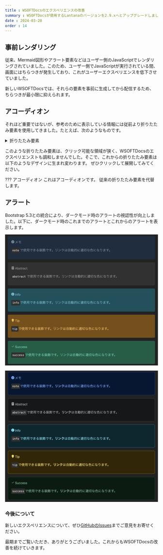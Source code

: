 ```yaml
---
title : WSOFTDocsのエクスペリエンスの改善
summary : WSOFTDocsが使用するLantanaのバージョンを2.9.xへとアップグレードしました。これにより、サイトを開いた際のちらつきやダークモード時の視認性が向上します。
date : 2024-03-20
order : 14
---
```


## 事前レンダリング
従来、Mermaid図形やアラート要素などはユーザー側のJavaScriptでレンダリングされていました。このため、ユーザー側でJavaScriptが実行されている間、画面にはちらつきが発生しており、これがユーザーエクスペリエンスを低下させていました。

新しいWSOFTDocsでは、それらの要素を事前に生成してから配信するため、ちらつきが最小限に抑えられます。

## アコーディオン
それほど重要ではないが、参考のために表示している情報には従前より折りたたみ要素を使用してきました。たとえば、次のようなものです。

<details class="noaccordion">
  <summary>折りたたみ要素</summary>
  このdetailsはアコーディオンになりません。
</details>

このような折りたたみ要素は、クリック可能な領域が狭く、WSOFTDocsのエクスペリエンストも調和しませんでした。そこで、これからの折りたたみ要素は以下のようなデザインに生まれ変わります。
ぜひクリックして展開してみてください。

??? アコーディオン
    これはアコーディオンです。
    従来の折りたたみ要素を代替します。

## アラート
Bootstrap 5.3との統合により、ダークモード時のアラートの視認性が向上しました。以下に、ダークモード時のこれまでのアラートとこれからのアラートを表示します。

![ダークモード時の従来のアラート](./media/alart-old.png)

![ダークモード時の新しいアラート](./media/alart-new.png)

### 今後について
新しいエクスペリエンスについて、ぜひ[GitHubのIssues](https://github.com/WSOFT-Project/docs/issues)までご意見をお寄せください。

最期までご覧いただき、ありがとうございました。これからもWSOFTDocsの改善を続けていきます。
